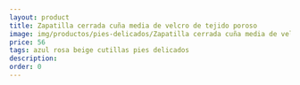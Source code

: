 ```yaml
---
layout: product
title: Zapatilla cerrada cuña media de velcro de tejido poroso
image: img/productos/pies-delicados/Zapatilla cerrada cuña media de velcro de tejido poroso=56=azul rosa beige cutillas pies delicados.webp
price: 56
tags: azul rosa beige cutillas pies delicados
description: 
order: 0
---
```

